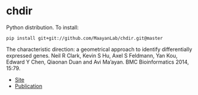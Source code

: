 # chdir

Python distribution. To install:

`pip install git+git://github.com/MaayanLab/chdir.git@master`

The characteristic direction: a geometrical approach to identify differentially expressed genes. Neil R Clark, Kevin S Hu, Axel S Feldmann, Yan Kou, Edward Y Chen, Qiaonan Duan and Avi Ma’ayan. BMC Bioinformatics 2014, 15:79.

- [Site](http://maayanlab.net/CD/)
- [Publication](http://www.biomedcentral.com/1471-2105/15/79/abstract)
